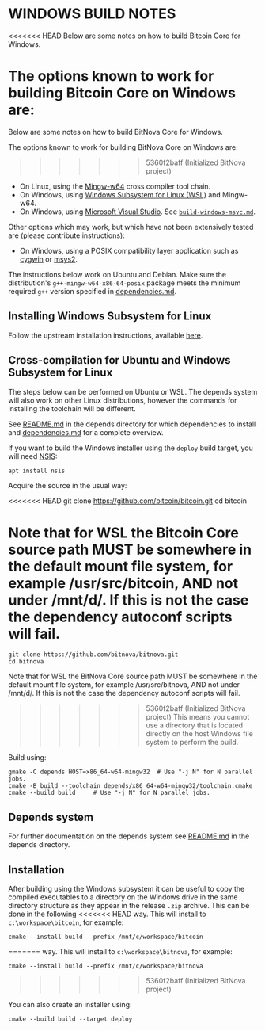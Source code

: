 WINDOWS BUILD NOTES
====================

<<<<<<< HEAD
Below are some notes on how to build Bitcoin Core for Windows.

The options known to work for building Bitcoin Core on Windows are:
=======
Below are some notes on how to build BitNova Core for Windows.

The options known to work for building BitNova Core on Windows are:
>>>>>>> 5360f2baff (Initialized BitNova project)

* On Linux, using the [Mingw-w64](https://www.mingw-w64.org/) cross compiler tool chain.
* On Windows, using [Windows Subsystem for Linux (WSL)](https://learn.microsoft.com/en-us/windows/wsl/about) and Mingw-w64.
* On Windows, using [Microsoft Visual Studio](https://visualstudio.microsoft.com). See [`build-windows-msvc.md`](./build-windows-msvc.md).

Other options which may work, but which have not been extensively tested are (please contribute instructions):

* On Windows, using a POSIX compatibility layer application such as [cygwin](https://www.cygwin.com/) or [msys2](https://www.msys2.org/).

The instructions below work on Ubuntu and Debian. Make sure the distribution's `g++-mingw-w64-x86-64-posix`
package meets the minimum required `g++` version specified in [dependencies.md](dependencies.md).

Installing Windows Subsystem for Linux
---------------------------------------

Follow the upstream installation instructions, available [here](https://learn.microsoft.com/en-us/windows/wsl/install).

Cross-compilation for Ubuntu and Windows Subsystem for Linux
------------------------------------------------------------

The steps below can be performed on Ubuntu or WSL. The depends system
will also work on other Linux distributions, however the commands for
installing the toolchain will be different.

See [README.md](../depends/README.md) in the depends directory for which
dependencies to install and [dependencies.md](dependencies.md) for a complete overview.

If you want to build the Windows installer using the `deploy` build target, you will need [NSIS](https://nsis.sourceforge.io/Main_Page):

    apt install nsis

Acquire the source in the usual way:

<<<<<<< HEAD
    git clone https://github.com/bitcoin/bitcoin.git
    cd bitcoin

Note that for WSL the Bitcoin Core source path MUST be somewhere in the default mount file system, for
example /usr/src/bitcoin, AND not under /mnt/d/. If this is not the case the dependency autoconf scripts will fail.
=======
    git clone https://github.com/bitnova/bitnova.git
    cd bitnova

Note that for WSL the BitNova Core source path MUST be somewhere in the default mount file system, for
example /usr/src/bitnova, AND not under /mnt/d/. If this is not the case the dependency autoconf scripts will fail.
>>>>>>> 5360f2baff (Initialized BitNova project)
This means you cannot use a directory that is located directly on the host Windows file system to perform the build.

Build using:

    gmake -C depends HOST=x86_64-w64-mingw32  # Use "-j N" for N parallel jobs.
    cmake -B build --toolchain depends/x86_64-w64-mingw32/toolchain.cmake
    cmake --build build     # Use "-j N" for N parallel jobs.

## Depends system

For further documentation on the depends system see [README.md](../depends/README.md) in the depends directory.

Installation
-------------

After building using the Windows subsystem it can be useful to copy the compiled
executables to a directory on the Windows drive in the same directory structure
as they appear in the release `.zip` archive. This can be done in the following
<<<<<<< HEAD
way. This will install to `c:\workspace\bitcoin`, for example:

    cmake --install build --prefix /mnt/c/workspace/bitcoin
=======
way. This will install to `c:\workspace\bitnova`, for example:

    cmake --install build --prefix /mnt/c/workspace/bitnova
>>>>>>> 5360f2baff (Initialized BitNova project)

You can also create an installer using:

    cmake --build build --target deploy
